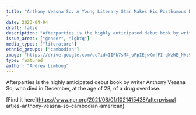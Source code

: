 ```yaml
---
title: "Anthony Veasna So: A Young Literary Star Makes His Posthumous Debut With 'Afterparties'
"
date: 2023-04-04
draft: false
description: "Afterparties is the highly anticipated debut book by writer Anthony Veasna So, who died in December, at the age of 28, of a drug overdose."
issue_areas: ["gender", "lgbtq"]
media_types: ["literature"]
ethnic_groups: ["cambodian"]
image: "https://drive.google.com/uc?id=1IFb7sM4_oPpIEjwCmfFI-qWzWE_Nkz99"
type: featured
author: "Andrew Limbong"
---
```


Afterparties is the highly anticipated debut book by writer Anthony Veasna So, who died in December, at the age of 28, of a drug overdose.

[Find it here](https://www.npr.org/2021/08/01/1021415438/afterpvisual arties-anthony-veasna-so-cambodian-american)
